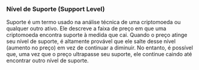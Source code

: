 ### Nível de Suporte (Support Level)

Suporte é um termo usado na análise técnica de uma criptomoeda ou qualquer outro ativo. Ele descreve a faixa de preço em que uma criptomoeda encontra suporte à medida que cai. Quando o preço atinge seu nível de suporte, é altamente provável que ele salte desse nível (aumento no preço) em vez de continuar a diminuir. No entanto, é possível que, uma vez que o preço ultrapasse seu suporte, ele continue caindo até encontrar outro nível de suporte.